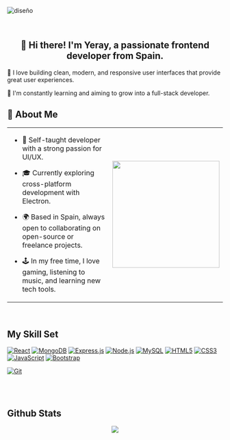 
![diseño](https://github.com/user-attachments/assets/77b66b49-ba81-4dde-b7a1-ae319200ef98)



<br/>  

<h2 align="center" style="font-weight: bold;">👋 Hi there! I'm Yeray, a passionate frontend developer from Spain.</h2>
🚀 I love building clean, modern, and responsive user interfaces that provide great user experiences. 

🎯 I'm constantly learning and aiming to grow into a full-stack developer. 
  

## 🧠 About Me

<table>
  <tr>
    <td valign="top" width="60%">
      
- 🧠 Self-taught developer with a strong passion for UI/UX.  
- 🎓 Currently exploring cross-platform development with Electron.  
- 🌍 Based in Spain, always open to collaborating on open-source or freelance projects.  
- 🕹️ In my free time, I love gaming, listening to music, and learning new tech tools.

    </td>
    <td width="40%" align="center">
      <img src="https://media.giphy.com/media/qgQUggAC3Pfv687qPC/giphy.gif" width="250"/>
    </td>
  </tr>
</table>



<br/>  






## My Skill Set  
<p dir="auto"><a target="_blank" rel="noopener noreferrer nofollow" href="https://camo.githubusercontent.com/57acee499187be4099b175de6d8e1f1b591b189fb74028ebe69ced299e635f57/68747470733a2f2f696d672e736869656c64732e696f2f62616467652f2d52656163742d626c61636b3f7374796c653d666c61742d737175617265266c6f676f3d7265616374"><img src="https://camo.githubusercontent.com/57acee499187be4099b175de6d8e1f1b591b189fb74028ebe69ced299e635f57/68747470733a2f2f696d672e736869656c64732e696f2f62616467652f2d52656163742d626c61636b3f7374796c653d666c61742d737175617265266c6f676f3d7265616374" alt="React" data-canonical-src="https://img.shields.io/badge/-React-black?style=flat-square&amp;logo=react" style="max-width: 100%;"></a>
<a target="_blank" rel="noopener noreferrer nofollow" href="https://camo.githubusercontent.com/f04ee2653c40aab025035e9ea4aec1f116490dd66322269ad16d5c1e8e1b1840/68747470733a2f2f696d672e736869656c64732e696f2f62616467652f2d4d6f6e676f44422d626c61636b3f7374796c653d666c61742d737175617265266c6f676f3d6d6f6e676f6462"><img src="https://camo.githubusercontent.com/f04ee2653c40aab025035e9ea4aec1f116490dd66322269ad16d5c1e8e1b1840/68747470733a2f2f696d672e736869656c64732e696f2f62616467652f2d4d6f6e676f44422d626c61636b3f7374796c653d666c61742d737175617265266c6f676f3d6d6f6e676f6462" alt="MongoDB" data-canonical-src="https://img.shields.io/badge/-MongoDB-black?style=flat-square&amp;logo=mongodb" style="max-width: 100%;"></a>
<a target="_blank" rel="noopener noreferrer nofollow" href="https://camo.githubusercontent.com/0863efc167e2cb8c14a4e613825a0f8b002429890fe33ec03876b15c99bef408/68747470733a2f2f696d672e736869656c64732e696f2f62616467652f2d457870726573732e6a732d626c61636b3f7374796c653d666c61742d737175617265266c6f676f3d65787072657373"><img src="https://camo.githubusercontent.com/0863efc167e2cb8c14a4e613825a0f8b002429890fe33ec03876b15c99bef408/68747470733a2f2f696d672e736869656c64732e696f2f62616467652f2d457870726573732e6a732d626c61636b3f7374796c653d666c61742d737175617265266c6f676f3d65787072657373" alt="Express.js" data-canonical-src="https://img.shields.io/badge/-Express.js-black?style=flat-square&amp;logo=express" style="max-width: 100%;"></a>
<a target="_blank" rel="noopener noreferrer nofollow" href="https://camo.githubusercontent.com/5f4ec0f398d29d9a96d37e8b4a965fc11a4bec4a2bba18db7cdc4e76b2a36aa3/68747470733a2f2f696d672e736869656c64732e696f2f62616467652f2d4e6f64652e6a732d626c61636b3f7374796c653d666c61742d737175617265266c6f676f3d6e6f64652e6a73"><img src="https://camo.githubusercontent.com/5f4ec0f398d29d9a96d37e8b4a965fc11a4bec4a2bba18db7cdc4e76b2a36aa3/68747470733a2f2f696d672e736869656c64732e696f2f62616467652f2d4e6f64652e6a732d626c61636b3f7374796c653d666c61742d737175617265266c6f676f3d6e6f64652e6a73" alt="Node.js" data-canonical-src="https://img.shields.io/badge/-Node.js-black?style=flat-square&amp;logo=node.js" style="max-width: 100%;"></a>
<a target="_blank" rel="noopener noreferrer nofollow" href="https://camo.githubusercontent.com/15837e150d97ab2057b6961cb5adb57ae4689678b83732ed788205eebd958e75/68747470733a2f2f696d672e736869656c64732e696f2f62616467652f2d4d7953514c2d626c61636b3f7374796c653d666c61742d737175617265266c6f676f3d6d7973716c"><img src="https://camo.githubusercontent.com/15837e150d97ab2057b6961cb5adb57ae4689678b83732ed788205eebd958e75/68747470733a2f2f696d672e736869656c64732e696f2f62616467652f2d4d7953514c2d626c61636b3f7374796c653d666c61742d737175617265266c6f676f3d6d7973716c" alt="MySQL" data-canonical-src="https://img.shields.io/badge/-MySQL-black?style=flat-square&amp;logo=mysql" style="max-width: 100%;"></a>
<a target="_blank" rel="noopener noreferrer nofollow" href="https://camo.githubusercontent.com/4f8e231cfebed19be52d23c2df9fe920637d4eeac34fb4b696b50c03bb58411e/68747470733a2f2f696d672e736869656c64732e696f2f62616467652f2d48544d4c352d626c61636b3f7374796c653d666c61742d737175617265266c6f676f3d68746d6c35"><img src="https://camo.githubusercontent.com/4f8e231cfebed19be52d23c2df9fe920637d4eeac34fb4b696b50c03bb58411e/68747470733a2f2f696d672e736869656c64732e696f2f62616467652f2d48544d4c352d626c61636b3f7374796c653d666c61742d737175617265266c6f676f3d68746d6c35" alt="HTML5" data-canonical-src="https://img.shields.io/badge/-HTML5-black?style=flat-square&amp;logo=html5" style="max-width: 100%;"></a>
<a target="_blank" rel="noopener noreferrer nofollow" href="https://camo.githubusercontent.com/89ed80b94ecfec390441c92dc3b83927c0330e2f9f9460b81ab4b6e3c0761e54/68747470733a2f2f696d672e736869656c64732e696f2f62616467652f2d435353332d626c61636b3f7374796c653d666c61742d737175617265266c6f676f3d63737333"><img src="https://camo.githubusercontent.com/89ed80b94ecfec390441c92dc3b83927c0330e2f9f9460b81ab4b6e3c0761e54/68747470733a2f2f696d672e736869656c64732e696f2f62616467652f2d435353332d626c61636b3f7374796c653d666c61742d737175617265266c6f676f3d63737333" alt="CSS3" data-canonical-src="https://img.shields.io/badge/-CSS3-black?style=flat-square&amp;logo=css3" style="max-width: 100%;"></a>
<a target="_blank" rel="noopener noreferrer nofollow" href="https://camo.githubusercontent.com/9c1342029e8aec68e9f53e276d6852ee30b7cd21c715f53e18b87d460de77241/68747470733a2f2f696d672e736869656c64732e696f2f62616467652f2d4a6176615363726970742d626c61636b3f7374796c653d666c61742d737175617265266c6f676f3d6a617661736372697074"><img src="https://camo.githubusercontent.com/9c1342029e8aec68e9f53e276d6852ee30b7cd21c715f53e18b87d460de77241/68747470733a2f2f696d672e736869656c64732e696f2f62616467652f2d4a6176615363726970742d626c61636b3f7374796c653d666c61742d737175617265266c6f676f3d6a617661736372697074" alt="JavaScript" data-canonical-src="https://img.shields.io/badge/-JavaScript-black?style=flat-square&amp;logo=javascript" style="max-width: 100%;"></a>
<a target="_blank" rel="noopener noreferrer nofollow" href="https://camo.githubusercontent.com/40267894b1a423fc4b3448d694d783d7d8615496acf1dd1a2f09e311aa6166a2/68747470733a2f2f696d672e736869656c64732e696f2f62616467652f2d426f6f7473747261702d626c61636b3f7374796c653d666c61742d737175617265266c6f676f3d626f6f747374726170"><img src="https://camo.githubusercontent.com/40267894b1a423fc4b3448d694d783d7d8615496acf1dd1a2f09e311aa6166a2/68747470733a2f2f696d672e736869656c64732e696f2f62616467652f2d426f6f7473747261702d626c61636b3f7374796c653d666c61742d737175617265266c6f676f3d626f6f747374726170" alt="Bootstrap" data-canonical-src="https://img.shields.io/badge/-Bootstrap-black?style=flat-square&amp;logo=bootstrap" style="max-width: 100%;"></a>

<a target="_blank" rel="noopener noreferrer nofollow" href="https://camo.githubusercontent.com/aa9359eb35f92d11bb47bff9b17b39bb9a04fc3003ff6b9b9a87ff2f8e63f390/68747470733a2f2f696d672e736869656c64732e696f2f62616467652f2d4769742d626c61636b3f7374796c653d666c61742d737175617265266c6f676f3d676974"><img src="https://camo.githubusercontent.com/aa9359eb35f92d11bb47bff9b17b39bb9a04fc3003ff6b9b9a87ff2f8e63f390/68747470733a2f2f696d672e736869656c64732e696f2f62616467652f2d4769742d626c61636b3f7374796c653d666c61742d737175617265266c6f676f3d676974" alt="Git" data-canonical-src="https://img.shields.io/badge/-Git-black?style=flat-square&amp;logo=git" style="max-width: 100%;"></a></p>

<br/>  

<!--
## Connect with me  
<div align="center">
<a href="https://twitter.com/iamrishavanand" target="_blank">
<img src=https://img.shields.io/badge/twitter-%2300acee.svg?&style=for-the-badge&logo=twitter&logoColor=white alt=twitter style="margin-bottom: 5px;" />
</a>
<a href="https://dev.to/rishavanand" target="_blank">
<img src=https://img.shields.io/badge/dev.to-%2308090A.svg?&style=for-the-badge&logo=dev.to&logoColor=white alt=devto style="margin-bottom: 5px;" />
</a>
<a href="https://linkedin.com/in/rishavanand" target="_blank">
<img src=https://img.shields.io/badge/linkedin-%231E77B5.svg?&style=for-the-badge&logo=linkedin&logoColor=white alt=linkedin style="margin-bottom: 5px;" />
</a>
<a href="https://www.facebook.com/iamrishavanand" target="_blank">
<img src=https://img.shields.io/badge/facebook-%232E87FB.svg?&style=for-the-badge&logo=facebook&logoColor=white alt=facebook style="margin-bottom: 5px;" />
</a>
<a href="https://instagram.com/iamrishavanand" target="_blank">
<img src=https://img.shields.io/badge/instagram-%23000000.svg?&style=for-the-badge&logo=instagram&logoColor=white alt=instagram style="margin-bottom: 5px;" />
</a>
<a href="https://github.com/rishavanand" target="_blank">
<img src=https://img.shields.io/badge/github-%2324292e.svg?&style=for-the-badge&logo=github&logoColor=white alt=github style="margin-bottom: 5px;" />
</a>  
</div>  
  -->

<br/>  


## Github Stats  
<div align="center"><img src="https://github-readme-stats.vercel.app/api?username=Yeray-752&show_icons=true&count_private=true&hide_border=true" align="center" /></div>  

<br/>  


